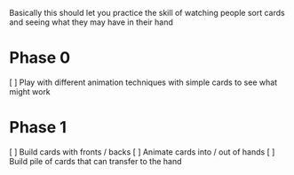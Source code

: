 Basically this should let you practice the skill of watching people sort cards and seeing what they may have in their hand

# Phase 0

[ ] Play with different animation techniques with simple cards to see what might work

# Phase 1

[ ] Build cards with fronts / backs
[ ] Animate cards into / out of hands
[ ] Build pile of cards that can transfer to the hand
